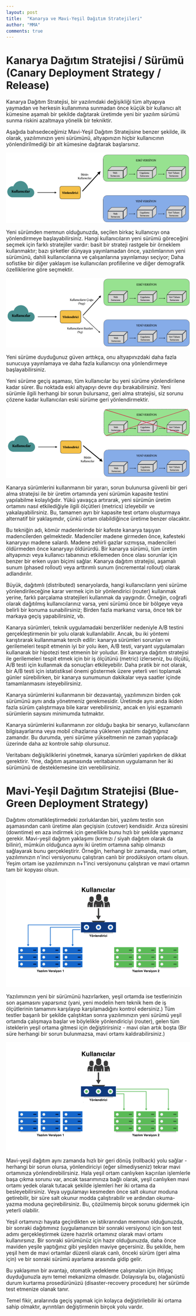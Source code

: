 ```yaml
---
layout: post
title:  "Kanarya ve Mavi-Yeşil Dağıtım Stratejileri"
author: "MMA"
comments: true
---
```


# Kanarya Dağıtım Stratejisi / Sürümü (Canary Deployment Strategy / Release)

Kanarya Dağıtım Stratejisi, bir yazılımdaki değişikliği tüm altyapıya yaymadan ve herkesin kullanımına sunmadan önce küçük bir kullanıcı alt kümesine aşamalı bir şekilde dağıtarak üretimde yeni bir yazılım sürümü sunma riskini azaltmaya yönelik bir tekniktir.

Aşağıda bahsedeceğimiz Mavi-Yeşil Dağıtım Stratejisine benzer şekilde, ilk olarak, yazılımınızın yeni sürümünü, altyapınızın hiçbir kullanıcının yönlendirilmediği bir alt kümesine dağıtarak başlarsınız.

![](https://github.com/mmuratarat/turkish/blob/master/_posts/images/canary_1.png?raw=true)

Yeni sürümden memnun olduğunuzda, seçilen birkaç kullanıcıyı ona yönlendirmeye başlayabilirsiniz. Hangi kullanıcıların yeni sürümü göreceğini seçmek için farklı stratejiler vardır: basit bir strateji rastgele bir örneklem kullanmaktır; bazı şirketler dünyaya yayınlamadan önce, yazılımlarının yeni sürümünü, dahili kullanıcılarına ve çalışanlarına yayınlamayı seçiyor; Daha sofistike bir diğer yaklaşım ise kullanıcıları profillerine ve diğer demografik özelliklerine göre seçmektir.

![](https://github.com/mmuratarat/turkish/blob/master/_posts/images/canary_2.png?raw=true)

Yeni sürüme duyduğunuz güven arttıkça, onu altyapınızdaki daha fazla sunucuya yayınlamaya ve daha fazla kullanıcıyı ona yönlendirmeye başlayabilirsiniz.

Yeni sürüme geçiş aşaması, tüm kullanıcılar bu yeni sürüme yönlendirilene kadar sürer. Bu noktada eski altyapıyı devre dışı bırakabilirsiniz. Yeni sürümle ilgili herhangi bir sorun bulursanız, geri alma stratejisi, siz sorunu çözene kadar kullanıcıları eski sürüme geri yönlendirmektir.

![](https://github.com/mmuratarat/turkish/blob/master/_posts/images/canary_3.png?raw=true)

Kanarya sürümlerini kullanmanın bir yararı, sorun bulunursa güvenli bir geri alma stratejisi ile bir üretim ortamında yeni sürümün kapasite testini yapılabilme kolaylığıdır. Yükü yavaşça artırarak, yeni sürümün üretim ortamını nasıl etkilediğiyle ilgili ölçütleri (metrics) izleyebilir ve yakalayabilirsiniz. Bu, tamamen ayrı bir kapasite test ortamı oluşturmaya alternatif bir yaklaşımdır, çünkü ortam olabildiğince üretime benzer olacaktır.

Bu tekniğin adı, kömür madenlerinde bir kafeste kanarya taşıyan madencilerden gelmektedir. Madenciler madene girmeden önce, kafesteki kanaryayı madene salardı. Madene zehirli gazlar sızmışsa, madencileri öldürmeden önce kanaryayı öldürürdü. Bir kanarya sürümü, tüm üretim altyapınızı veya kullanıcı tabanınızı etkilemeden önce olası sorunlar için benzer bir erken uyarı biçimi sağlar. Kanarya dağıtım stratejisi, aşamalı sunum (phased rollout) veya arttırımlı sunum (incremental rollout) olarak adlandırılır.

Büyük, dağıtımlı (distributed) senaryolarda, hangi kullanıcıların yeni sürüme yönlendirileceğine karar vermek için bir yönlendirici (router) kullanmak yerine, farklı parçalama stratejileri kullanmak da yaygındır. Örneğin, coğrafi olarak dağıtılmış kullanıcılarınız varsa, yeni sürümü önce bir bölgeye veya belirli bir konuma sunabilirsiniz; Birden fazla markanız varsa, önce tek bir markaya geçiş yapabilirsiniz, vb. 

Kanarya sürümleri, teknik uygulamadaki benzerlikler nedeniyle A/B testini gerçekleştirmenin bir yolu olarak kullanılabilir. Ancak, bu iki yöntemi karıştırarak kullanmamak tercih edilir: kanarya sürümleri sorunları ve gerilemeleri tespit etmenin iyi bir yolu iken, A/B testi, varyant uygulamaları kullanarak bir hipotezi test etmenin bir yoludur. Bir kanarya dağıtım stratejisi ile gerilemeleri tespit etmek için bir iş ölçütünü (metric) izlerseniz, bu ölçütü, A/B testi için kullanmak da sonuçları etkileyebilir. Daha pratik bir not olarak, bir A/B testi için istatistiksel önemi göstermek üzere yeterli veri toplamak günler sürebilirken, bir kanarya sunumunun dakikalar veya saatler içinde tamamlanmasını isteyebilirsiniz.

Kanarya sürümlerini kullanmanın bir dezavantajı, yazılımınızın birden çok sürümünü aynı anda yönetmeniz gerekmesidir. Üretimde aynı anda ikiden fazla sürüm çalıştırmaya bile karar verebilirsiniz, ancak en iyisi eşzamanlı sürümlerin sayısını minimumda tutmaktır.

Kanarya sürümlerini kullanmanın zor olduğu başka bir senaryo, kullanıcıların bilgisayarlarına veya mobil cihazlarına yüklenen yazılımı dağıttığınız zamandır. Bu durumda, yeni sürüme yükseltmenin ne zaman yapılacağı üzerinde daha az kontrole sahip olursunuz.

Veritabanı değişikliklerini yönetmek, kanarya sürümleri yapılırken de dikkat gerektirir. Yine, dağıtım aşamasında veritabanının uygulamanın her iki sürümünü de desteklemesine izin verebilirsiniz.

# Mavi-Yeşil Dağıtım Stratejisi (Blue-Green Deployment Strategy)

Dağıtımı otomatikleştirmedeki zorluklardan biri, yazılımı testin son aşamasından canlı üretime alan geçişisin (cutover) kendisidir. Arıza süresini (downtime) en aza indirmek için genellikle bunu hızlı bir şekilde yapmanız gerekir. Mavi-yeşil dağıtım yaklaşımı (kırmızı / siyah dağıtım olarak da bilinir), mümkün olduğunca aynı iki üretim ortamına sahip olmanızı sağlayarak bunu gerçekleştirir. Örneğin, herhangi bir zamanda, mavi ortam, yazılımınızın n'inci versiyonunu çalıştıran canlı bir prodüksiyon ortamı olsun. Yeşim ortam ise yazılımınızın n+1'inci versiyonunu çalıştıran ve mavi ortamın tam bir kopyası olsun.

![](https://github.com/mmuratarat/turkish/blob/master/_posts/images/blue_green1.png?raw=true)

Yazılımınızın yeni bir sürümünü hazırlarken, yeşil ortamda ise testlerinizin son aşamasını yaparsınız (yani, yeni modelin hem teknik hem de iş ölçütlerinin tamamını karşılayıp karşılamadığını kontrol edersiniz.) Tüm testler başarılı bir şekilde çalıştıktan sonra yazılımınızın yeni sürümü yeşil ortamda çalışmaya başlar ve böylelikle yönlendiriciyi (router), gelen tüm isteklerin yeşil ortama gitmesi için değiştirirsiniz - mavi olan artık boşta (Bir süre herhangi bir sorun bulunmazsa, mavi ortamı kaldırabilirsiniz.)

![](https://github.com/mmuratarat/turkish/blob/master/_posts/images/blue_green2.png?raw=true)

Mavi-yeşil dağıtım aynı zamanda hızlı bir geri dönüş (rollback) yolu sağlar - herhangi bir sorun olursa, yönlendiriciyi (eğer silmediyseniz) tekrar mavi ortamınıza yönlendirebilirsiniz. Hala yeşil ortam canlıyken kaçırılan işlemlerle başa çıkma sorunu var, ancak tasarımınıza bağlı olarak, yeşil canlıyken mavi ortamı yedek olarak tutacak şekilde işlemleri her iki ortama da besleyebilirsiniz. Veya uygulamayı kesmeden önce salt okunur moduna getirebilir, bir süre salt okunur modda çalıştırabilir ve ardından okuma-yazma moduna geçirebilirsiniz. Bu, çözülmemiş birçok sorunu gidermek için yeterli olabilir.

Yeşil ortamınızı hayata geçirdikten ve istikrarından memnun olduğunuzda, bir sonraki dağıtımınız (uygulamanızın bir sonraki versiyonu) için son test adımı gerçekleştirmek üzere hazırlık ortamınız olarak mavi ortamı kullanırsınız. Bir sonraki sürümünüz için hazır olduğunuzda, daha önce maviden yeşile yaptığınız gibi yeşilden maviye geçersiniz. Bu şekilde, hem yeşil hem de mavi ortamlar düzenli olarak canlı, önceki sürüm (geri alma için) ve bir sonraki sürümü ayarlama arasında gidip gelir.

Bu yaklaşımın bir avantajı, otomatik yedekleme çalışmaları için ihtiyaç duyduğunuzla aynı temel mekanizma olmasıdır. Dolayısıyla bu, olağanüstü durum kurtarma prosedürünüzü (disaster-recovery procedure) her sürümde test etmenize olanak tanır. 

Temel fikir, aralarında geçiş yapmak için kolayca değiştirilebilir iki ortama sahip olmaktır, ayrıntıları değiştirmenin birçok yolu vardır.
